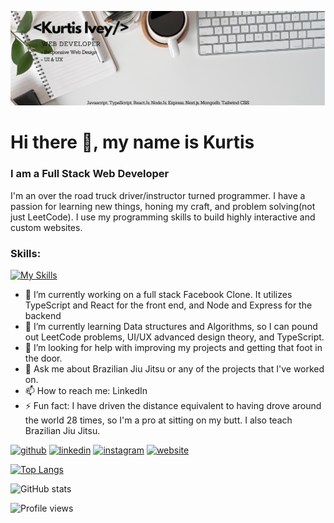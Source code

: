 ![I am a Full Stack Web Developer](https://github.com/KurtisIvey/KurtisIvey/blob/main/banner.png)
# Hi there 👋, my name is Kurtis
### I am a Full Stack Web Developer



I'm an over the road truck driver/instructor turned programmer. I have a passion for learning new things, honing my craft, and problem solving(not just LeetCode). I use my programming skills to build highly interactive and custom websites.

### Skills:
[![My Skills](https://skills.thijs.gg/icons?i=js,ts,html,css,react,nextjs,nodejs,express,tailwind)](https://skills.thijs.gg)


- 🔭 I’m currently working on a full stack Facebook Clone. It utilizes TypeScript and React for the front end, and Node and Express for the backend 
- 🌱 I’m currently learning Data structures and Algorithms, so I can pound out LeetCode problems, UI/UX advanced design theory, and TypeScript. 
- 🤔 I’m looking for help with improving my projects and getting that foot in the door. 
- 💬 Ask me about Brazilian Jiu Jitsu or any of the projects that I've worked on. 
- 📫 How to reach me: LinkedIn 
- ⚡ Fun fact: I have driven the distance equivalent to having drove around the world 28 times, so I'm a pro at sitting on my butt. I also teach Brazilian Jiu Jitsu. 


[<img src='https://cdn.jsdelivr.net/npm/simple-icons@3.0.1/icons/github.svg' alt='github' height='40'>](https://github.com/KurtisIvey)  [<img src='https://cdn.jsdelivr.net/npm/simple-icons@3.0.1/icons/linkedin.svg' alt='linkedin' height='40'>](https://www.linkedin.com/in/https://www.linkedin.com/in/kurtisivey//)  [<img src='https://cdn.jsdelivr.net/npm/simple-icons@3.0.1/icons/instagram.svg' alt='instagram' height='40'>](https://www.instagram.com/iv.coding.bjj/)  [<img src='https://cdn.jsdelivr.net/npm/simple-icons@3.0.1/icons/icloud.svg' alt='website' height='40'>](https://kurtisivey.github.io/portfolio.v2/)  

[![Top Langs](https://github-readme-stats.vercel.app/api/top-langs/?username=KurtisIvey)](https://github.com/anuraghazra/github-readme-stats)

![GitHub stats](https://github-readme-stats.vercel.app/api?username=KurtisIvey&show_icons=true)  

![Profile views](https://gpvc.arturio.dev/KurtisIvey)    
